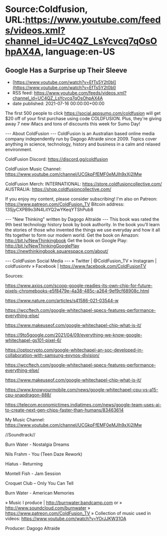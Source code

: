 # Source:Coldfusion, URL:https://www.youtube.com/feeds/videos.xml?channel_id=UC4QZ_LsYcvcq7qOsOhpAX4A, language:en-US

## Google Has a Surprise up Their Sleeve
 - [https://www.youtube.com/watch?v=EfTs5Y2t0bI](https://www.youtube.com/watch?v=EfTs5Y2t0bI)
 - RSS feed: https://www.youtube.com/feeds/videos.xml?channel_id=UC4QZ_LsYcvcq7qOsOhpAX4A
 - date published: 2021-07-16 00:00:00+00:00

The first 500 people to click https://social.appsumo.com/coldfusion will get $20 off of your first purchase using code COLDFUSION. Plus, they're giving away 7 new iMacs and tons of discounts this week for Sumo Day!

--- About ColdFusion ---
ColdFusion is an Australian based online media company independently run by Dagogo Altraide since 2009. Topics cover anything in science, technology, history and business in a calm and relaxed environment. 

ColdFusion Discord:  https://discord.gg/coldfusion

ColdFusion Music Channel: https://www.youtube.com/channel/UCGkpFfEMF0eMJlh9xXj2lMw

ColdFusion Merch:
INTERNATIONAL: https://store.coldfusioncollective.com/
AUSTRALIA: https://shop.coldfusioncollective.com/

If you enjoy my content, please consider subscribing!
I'm also on Patreon: https://www.patreon.com/ColdFusion_TV
Bitcoin address: 13SjyCXPB9o3iN4LitYQ2wYKeqYTShPub8

--- "New Thinking" written by Dagogo Altraide ---
This book was rated the 9th best technology history book by book authority.
In the book you’ll learn the stories of those who invented the things we use everyday and how it all fits together to form our modern world.
Get the book on Amazon: http://bit.ly/NewThinkingbook
Get the book on Google Play: http://bit.ly/NewThinkingGooglePlay
https://newthinkingbook.squarespace.com/about/

--- ColdFusion Social Media ---
» Twitter | @ColdFusion_TV
» Instagram | coldfusiontv
» Facebook | https://www.facebook.com/ColdFusionTV

Sources:

https://www.axios.com/scoop-google-readies-its-own-chip-for-future-pixels-chromebooks-e5f8479e-4a38-485c-a264-9ef9cf68908c.html

https://www.nature.com/articles/s41586-021-03544-w

https://wccftech.com/google-whitechapel-specs-features-performance-everything-else/

https://www.makeuseof.com/google-whitechapel-chip-what-is-it/

https://9to5google.com/2021/04/09/everything-we-know-google-whitechapel-gs101-pixel-6/

https://optocrypto.com/google-whitechapel-an-soc-developed-in-collaboration-with-samsung-exynos-division/

https://wccftech.com/google-whitechapel-specs-features-performance-everything-else/

https://www.makeuseof.com/google-whitechapel-chip-what-is-it/

https://www.knowyourmobile.com/news/google-whitechapel-cpu-vs-a15-cpu-snapdragon-888/

https://telecom.economictimes.indiatimes.com/news/google-team-uses-ai-to-create-next-gen-chips-faster-than-humans/83463614


My Music Channel:  https://www.youtube.com/channel/UCGkpFfEMF0eMJlh9xXj2lMw

//Soundtrack//

Burn Water - Nostalgia Dreams

Nils Frahm - You (Teen Daze Rework)

Hiatus - Returning

Montell Fish - Jam Session 

Croquet Club – Only You Can Tell

Burn Water - American Memories

» Music I produce | http://burnwater.bandcamp.com or 
» http://www.soundcloud.com/burnwater
» https://www.patreon.com/ColdFusion_TV
» Collection of music used in videos: https://www.youtube.com/watch?v=YOrJJKW31OA

Producer: Dagogo Altraide

